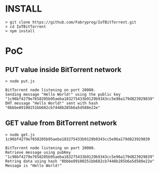 # INSTALL

```
> git clone https://github.com/Fabryprog/IoTBitTorrent.git
> cd IoTBitTorrent
> npm install
```

# PoC

## PUT value inside BitTorrent network

```
> node put.js

BitTorrent node listening on port 20000.
Sending message "Hello World!" using the public key "1c96bf4279e7658205b95aeba183275433b9129b9343cc5e96a179d823929839"
DHT message "Hello World!" sent with hash "0bbbe89100251bb682cb7448b285b6a5d588e22e"
```

## GET value from BitTorrent network

```
> node get.js 1c96bf4279e7658205b95aeba183275433b9129b9343cc5e96a179d823929839

BitTorrent node listening on port 20000.
Retrieve message using pubKey "1c96bf4279e7658205b95aeba183275433b9129b9343cc5e96a179d823929839"
Retring data using hash "0bbbe89100251bb682cb7448b285b6a5d588e22e"
Message is "Hello World!"
```

